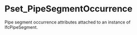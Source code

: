 # Pset_PipeSegmentOccurrence

Pipe segment occurrence attributes attached to an instance of IfcPipeSegment.
